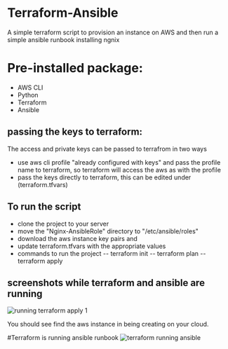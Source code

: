 # Terraform-Ansible

A simple terraform script to provision an instance on AWS and then run a simple ansible runbook installing ngnix


# Pre-installed package: 

 - AWS CLI
 - Python
 - Terraform
 - Ansible


## passing the keys to terraform:

The access and private keys can be passed to terrafrom in two ways

 - use aws cli profile "already configured with keys" and pass the profile name to terraform, so terraform will access the aws as with the profile
 - pass the keys directly to terraform, this can be edited under (terraform.tfvars)

## To run the script

- clone the project to your server
- move the "Nginx-AnsibleRole" directory to "/etc/ansible/roles"
- download the aws instance key pairs and 
- update terraform.tfvars with the appropriate values
- commands to run the project
-- terraform init
-- terraform plan
-- terraform apply


## screenshots while terraform and ansible are running


![running terraform apply 1](https://user-images.githubusercontent.com/7353494/42449092-a44bf442-837f-11e8-8ad6-f1c419fa05a8.png)

You should see find the aws instance in being creating on your cloud.

#Terraform is running ansible runbook
![terraform running ansible](https://user-images.githubusercontent.com/7353494/42449094-a4acb336-837f-11e8-939f-fb43c1c73495.png)


